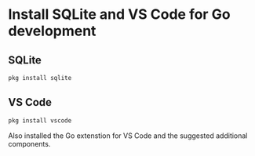 # Install SQLite and VS Code for Go development

## SQLite

```sh
pkg install sqlite
```

## VS Code

```sh
pkg install vscode 
```

Also installed the Go extenstion for VS Code and the suggested additional components.

